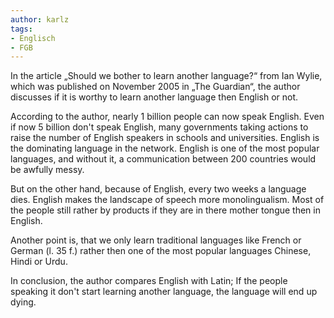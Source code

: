 ```yaml
---
author: karlz
tags:
- Englisch
- FGB
---
```


In the article „Should we bother to learn another language?“ from Ian Wylie, which was published on November 2005 in „The Guardian“, the author discusses if it is worthy to learn another language then English or not.

According to the author, nearly 1 billion people can now speak English. Even if now 5 billion don't speak English, many governments taking actions to raise the number of English speakers in schools and universities. English is the dominating language in the network. English is one of the most popular languages, and without it, a communication between 200 countries would be awfully messy.

But on the other hand, because of English, every two weeks a language dies. English makes the landscape of speech more monolingualism. Most of the people still rather by products if they are in there mother tongue then in English.

Another point is, that we only learn traditional languages like French or German (l. 35 f.) rather then one of the most popular languages Chinese, Hindi or Urdu. 

In conclusion, the author compares English with Latin; If the people speaking it don't start learning another language, the language will end up dying.
